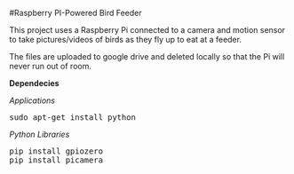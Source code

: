 #Raspberry PI-Powered Bird Feeder

This project uses a Raspberry Pi connected to a camera and motion sensor to take pictures/videos of birds as they fly up to eat at a feeder.

The files are uploaded to google drive and deleted locally so that the Pi will never run out of room.

**Dependecies**

*Applications*
<pre>
sudo apt-get install python
</pre>

*Python Libraries*
<pre>
pip install gpiozero
pip install picamera
</pre>
